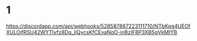 # 1
https://discordapp.com/api/webhooks/528587887223111710/NTbKqg4UEOfXULOifRSU42WYTIvfz8Dq_IiQycsKfCEvaNqO-inBzIF8P3XB5qVkMIYB

